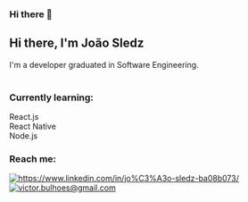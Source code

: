 ### Hi there 👋

## Hi there, I'm João Sledz

I'm a developer graduated in Software Engineering.
<br/>
<br/>

### Currently learning:

React.js <br/>
React Native  <br/>
Node.js <br/>

### Reach me:
<p align="left">
  <a href="https://www.linkedin.com/in/jo%C3%A3o-sledz-ba08b073/">
    <img alt="https://www.linkedin.com/in/jo%C3%A3o-sledz-ba08b073/" src="https://img.shields.io/badge/João%20Sledz-2c71cd?style=flat&logo=linkedin&logoColor=white" />
  </a>
  <a href="mailto:victor.bulhoes@gmail.com">
    <img alt="victor.bulhoes@gmail.com" src="https://img.shields.io/badge/victor.bulhoes@gmail.com-2c71cd?style=flat&logo=gmail&logoColor=white" />
  </a>
</p>

<p>
  </p>
